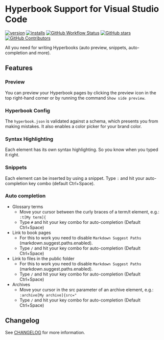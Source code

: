 # Hyperbook Support for Visual Studio Code

[![version](https://img.shields.io/vscode-marketplace/v/openpatch.hyperbook.svg?style=flat-square&label=vscode%20marketplace)](https://marketplace.visualstudio.com/items?itemName=openpatch.hyperbook)
[![installs](https://img.shields.io/vscode-marketplace/d/openpatch.hyperbook.svg?style=flat-square)](https://marketplace.visualstudio.com/items?itemName=openpatch.hyperbook)
[![GitHub Workflow Status](https://img.shields.io/github/workflow/status/openpatch/hyperbook/CI?style=flat-square)](https://github.com/openpatch/hyperbook/actions)
[![GitHub stars](https://img.shields.io/github/stars/openpatch/hyperbook.svg?style=flat-square&label=github%20stars)](https://github.com/openpatch/hyperbook)
[![GitHub Contributors](https://img.shields.io/github/contributors/openpatch/hyperbook.svg?style=flat-square)](https://github.com/openpatch/hyperbook/graphs/contributors)

All you need for writing Hyperbooks (auto preview, snippets, auto-completion and more).

## Features

### Preview

You can preview your Hyperbook pages by clicking the preview icon in the top right-hand corner or by running the command `Show side preview`.

### Hyperbook Config

The `hyperbook.json` is validated against a schema, which presents you
from making mistakes. It also enables a color picker for your brand
color.

### Syntax Highlighting

Each element has its own syntax highlighting. So you know when you typed it right.

### Snippets

Each element can be inserted by using a snippet. Type `:` and hit your auto-completion key combo (default Ctrl+Space).

### Auto completion

- Glossary terms
  - Move your cursor between the curly braces of a term/t element, e.g.: `:t[My term]{`
  - Type `#` and hit your key combo for auto-completion (Default Ctrl+Space)
- Link to book pages
  - For this to work you need to disable `Markdown Suggest Paths` (markdown.suggest.paths.enabled).
  - Type `/` and hit your key combo for auto-completion (Default Ctrl+Space)
- Link to files in the public folder
  - For this to work you need to disable `Markdown Suggest Paths` (markdown.suggest.paths.enabled).
  - Type `/` and hit your key combo for auto-completion (Default Ctrl+Space)
- Archives
  - Move your cursor in the src parameter of an archive element, e.g.: `:archive[My archive]{src="`
  - Type `/` and hit your key combo for auto-completion (Default Ctrl+Space)

## Changelog

See [CHANGELOG](CHANGELOG.md) for more information.
